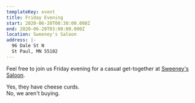 ```yaml
---
templateKey: event
title: Friday Evening
start: 2020-06-20T00:30:00.000Z
end: 2020-06-20T03:00:00.000Z
location: Sweeney's Saloon
address: |-
  96 Dale St N
  St Paul, MN 55102
---
```

Feel free to join us Friday evening for a casual get-together at [Sweeney's Saloon](http://sweeneyssaloon.com/).

Yes, they have cheese curds.\
No, we aren't buying.
